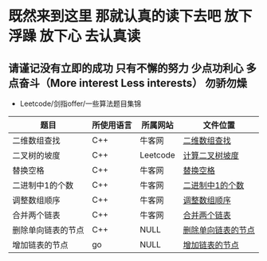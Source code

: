 # 既然来到这里 那就认真的读下去吧 放下浮躁 放下心 去认真读

## 请谨记没有立即的成功 只有不懈的努力 少点功利心 多点奋斗（More interest Less interests）  勿骄勿燥

* Leetcode/剑指offer/一些算法题目集锦

| 题目            | 所使用语言 | 所属网站 | 文件位置                                 |
| --------------- | ---------- | -------- | ---------------------------------------- |
| 二维数组查找    | C++        | 牛客网   | [二维数组查找](/牛客网/PrintMatrix.cpp)  |
| 二叉树的坡度    | C++        | Leetcode | [计算二叉树坡度](/Leetcode/findTilt.cpp) |
| 替换空格        | C++        | 牛客网   | [替换空格](/Leetcode/replaceSpace.cpp)   |
| 二进制中1的个数 | C++        | 牛客网   | [二进制中1的个数](/牛客网/Numberof1.cpp) |
| 调整数组顺序    | C++        | 牛客网   | [调整数组顺序](/牛客网/reOrderArray.cpp) |
|合并两个链表     |C++          |牛客网    |[合并两个链表](/牛客网/Merge.md)        |
|删除单向链表的节点|C++|NULL|[删除单向链表的节点](/leetcode/DeleteListNode.md)|
|增加链表的节点|go|NULL|[增加链表的节点](/leetcode/AddNodeGo.md)|
